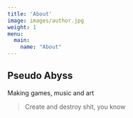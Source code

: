 ```yaml
---
title: 'About'
image: images/author.jpg
weight: 1
menu:
  main:
    name: "About"
---
```


## Pseudo Abyss

Making games, music and art

> Create and destroy shit, you know